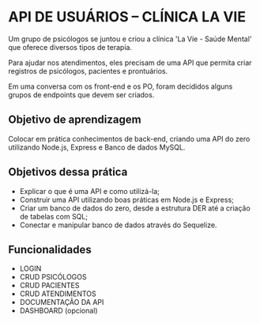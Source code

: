 # API DE USUÁRIOS – CLÍNICA LA VIE

Um grupo de psicólogos se juntou e criou a clínica 'La Vie - Saúde Mental' que oferece diversos tipos de terapia.

Para ajudar nos atendimentos, eles precisam de uma API que permita criar registros de psicólogos, pacientes e prontuários.

Em uma conversa com os front-end e os PO, foram decididos alguns grupos de endpoints que devem ser criados.

## Objetivo de aprendizagem

Colocar em prática conhecimentos de back-end, criando uma API do zero utilizando Node.js, Express e Banco de dados MySQL.

## Objetivos dessa prática

* Explicar o que é uma API e como utilizá-la;
* Construir uma API utilizando boas práticas em Node.js e Express;
* Criar um banco de dados do zero, desde a estrutura DER até a criação de tabelas com SQL;
* Conectar e manipular banco de dados através do Sequelize.

## Funcionalidades 
 
* LOGIN
* CRUD PSICÓLOGOS
* CRUD PACIENTES
* CRUD ATENDIMENTOS
* DOCUMENTAÇÃO DA API
* DASHBOARD (opcional)
